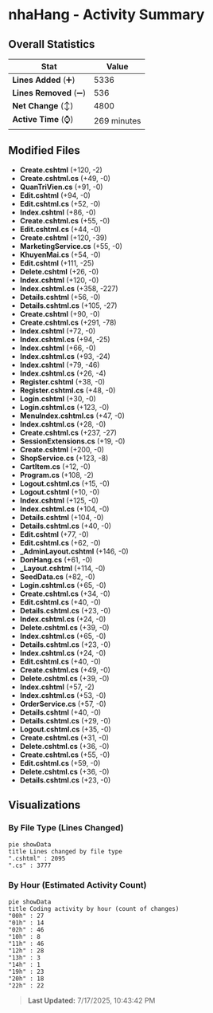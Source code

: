# nhaHang - Activity Summary 

## Overall Statistics

| Stat                   | Value                                                             |
| ---------------------- | ----------------------------------------------------------------- |
| **Lines Added** (➕)   | 5336                                          |
| **Lines Removed** (➖) | 536                                        |
| **Net Change** (↕)    | 4800                |
| **Active Time** (⌚)   | 269 minutes |


## Modified Files
- **Create.cshtml** (+120, -2)
- **Create.cshtml.cs** (+49, -0)
- **QuanTriVien.cs** (+91, -0)
- **Edit.cshtml** (+94, -0)
- **Edit.cshtml.cs** (+52, -0)
- **Index.cshtml** (+86, -0)
- **Create.cshtml.cs** (+55, -0)
- **Edit.cshtml.cs** (+44, -0)
- **Create.cshtml** (+120, -39)
- **MarketingService.cs** (+55, -0)
- **KhuyenMai.cs** (+54, -0)
- **Edit.cshtml** (+111, -25)
- **Delete.cshtml** (+26, -0)
- **Index.cshtml** (+120, -0)
- **Index.cshtml.cs** (+358, -227)
- **Details.cshtml** (+56, -0)
- **Details.cshtml.cs** (+105, -27)
- **Create.cshtml** (+90, -0)
- **Create.cshtml.cs** (+291, -78)
- **Index.cshtml** (+72, -0)
- **Index.cshtml.cs** (+94, -25)
- **Index.cshtml** (+66, -0)
- **Index.cshtml.cs** (+93, -24)
- **Index.cshtml** (+79, -46)
- **Index.cshtml.cs** (+26, -4)
- **Register.cshtml** (+38, -0)
- **Register.cshtml.cs** (+48, -0)
- **Login.cshtml** (+30, -0)
- **Login.cshtml.cs** (+123, -0)
- **MenuIndex.cshtml.cs** (+47, -0)
- **Index.cshtml.cs** (+28, -0)
- **Create.cshtml.cs** (+237, -27)
- **SessionExtensions.cs** (+19, -0)
- **Create.cshtml** (+200, -0)
- **ShopService.cs** (+123, -8)
- **CartItem.cs** (+12, -0)
- **Program.cs** (+108, -2)
- **Logout.cshtml.cs** (+15, -0)
- **Logout.cshtml** (+10, -0)
- **Index.cshtml** (+125, -0)
- **Index.cshtml.cs** (+104, -0)
- **Details.cshtml** (+104, -0)
- **Details.cshtml.cs** (+40, -0)
- **Edit.cshtml** (+77, -0)
- **Edit.cshtml.cs** (+62, -0)
- **_AdminLayout.cshtml** (+146, -0)
- **DonHang.cs** (+61, -0)
- **_Layout.cshtml** (+114, -0)
- **SeedData.cs** (+82, -0)
- **Login.cshtml.cs** (+65, -0)
- **Create.cshtml.cs** (+34, -0)
- **Edit.cshtml.cs** (+40, -0)
- **Details.cshtml.cs** (+23, -0)
- **Index.cshtml.cs** (+24, -0)
- **Delete.cshtml.cs** (+39, -0)
- **Index.cshtml.cs** (+65, -0)
- **Details.cshtml.cs** (+23, -0)
- **Index.cshtml.cs** (+24, -0)
- **Edit.cshtml.cs** (+40, -0)
- **Create.cshtml.cs** (+49, -0)
- **Delete.cshtml.cs** (+39, -0)
- **Index.cshtml** (+57, -2)
- **Index.cshtml.cs** (+53, -0)
- **OrderService.cs** (+57, -0)
- **Details.cshtml** (+40, -0)
- **Details.cshtml.cs** (+29, -0)
- **Logout.cshtml.cs** (+35, -0)
- **Create.cshtml.cs** (+31, -0)
- **Delete.cshtml.cs** (+36, -0)
- **Create.cshtml.cs** (+55, -0)
- **Edit.cshtml.cs** (+59, -0)
- **Delete.cshtml.cs** (+36, -0)
- **Details.cshtml.cs** (+23, -0)

## Visualizations

### By File Type (Lines Changed)

```mermaid
pie showData
title Lines changed by file type
".cshtml" : 2095
".cs" : 3777
```

### By Hour (Estimated Activity Count)

```mermaid
pie showData
title Coding activity by hour (count of changes)
"00h" : 27
"01h" : 14
"02h" : 46
"10h" : 8
"11h" : 46
"12h" : 28
"13h" : 3
"14h" : 1
"19h" : 23
"20h" : 18
"22h" : 22
```


> **Last Updated:** 7/17/2025, 10:43:42 PM
